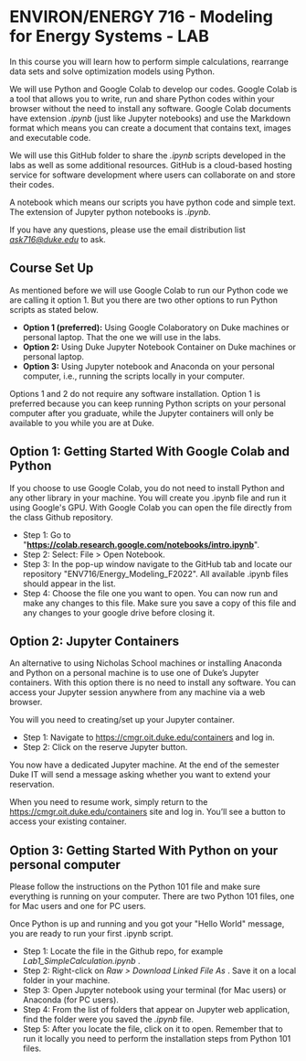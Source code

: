 # ENVIRON/ENERGY 716 - Modeling for Energy Systems - LAB

In this course you will learn how to perform simple calculations, rearrange data sets and solve optimization models using Python.

We will use Python and Google Colab to develop our codes. Google Colab is a tool that allows you to write, run and share Python codes within your browser without the need to install any software. Google Colab documents have extension *.ipynb* (just like Jupyter notebooks) and use the Markdown format which means you can create a document that contains text, images and executable code.

We will use this GitHub folder to share the *.ipynb* scripts developed in the labs as well as some additional resources. GitHub is a cloud-based hosting service for software development where users can collaborate on and store their codes.

 A notebook which means our scripts you have python code and simple text. The extension of Jupyter python notebooks is *.ipynb*. <br>

If you have any questions, please use the email distribution list *ask716@duke.edu* to ask. <br>

## Course Set Up

As mentioned before we will use Google Colab to run our Python code we are calling it option 1. But you there are two other options to run Python scripts as stated below.

* **Option 1 (preferred):** Using Google Colaboratory on Duke machines or personal laptop. That the one we will use in the labs. <br>
* **Option 2:** Using Duke Jupyter Notebook Container on Duke machines or personal laptop. <br>
* **Option 3:** Using Jupyter notebook and Anaconda on your personal computer, i.e., running the scripts locally in your computer.  <br>

Options 1 and 2 do not require any software installation. Option 1 is preferred because you can keep running Python scripts on your personal computer after you graduate, while the Jupyter containers will only be available to you while you are at Duke.

## Option 1: Getting Started With Google Colab and Python

If you choose to use Google Colab, you do not need to install Python and any other library in your machine. You will create you .ipynb file and run it using Google's GPU. With Google Colab you can open the file directly from the class Github repository.

* Step 1: Go to "**https://colab.research.google.com/notebooks/intro.ipynb**". <br>
* Step 2: Select: File > Open Notebook. <br>
* Step 3: In the pop-up window navigate to the GitHub tab and locate our repository "ENV716/Energy_Modeling_F2022". All available .ipynb files should appear in the list. <br>
* Step 4: Choose the file one you want to open. You can now run and make any changes to this file. Make sure you save a copy of this file and any changes to your google drive before closing it. <br>

## Option 2: Jupyter Containers

An alternative to using Nicholas School machines or installing Anaconda and Python on a personal machine is to use one of Duke’s Jupyter containers. With this option there is no need to install any software. You can access your Jupyter session anywhere from any machine via a web browser.

You will you need to creating/set up your Jupyter container.

* Step 1: Navigate to https://cmgr.oit.duke.edu/containers and log in.
* Step 2: Click on the reserve Jupyter button.

You now have a dedicated Jupyter machine. At the end of the semester Duke IT will send a message asking whether you want to extend your reservation.

When you need to resume work, simply return to the https://cmgr.oit.duke.edu/containers site and log in. You’ll see a button to access your existing container.

## Option 3: Getting Started With Python on your personal computer

Please follow the instructions on the Python 101 file and make sure everything is running on your computer.
There are two Python 101 files, one for Mac users and one for PC users.

Once Python is up and running and you got your "Hello World" message, you are ready to run your first .ipynb script.

* Step 1: Locate the file in the Github repo, for example <i> Lab1_SimpleCalculation.ipynb </i>. <br>
* Step 2: Right-click on <i> Raw > Download Linked File As </i>. Save it on a local folder in your machine. <br>
* Step 3: Open Jupyter notebook using your terminal (for Mac users) or Anaconda (for PC users). <br>
* Step 4: From the list of folders that appear on Jupyter web application, find the folder were you saved the <i> .ipynb </i> file. <br>
* Step 5: After you locate the file, click on it to open. Remember that to run it locally you need to perform the installation steps from Python 101 files. <br>
